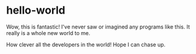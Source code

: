 # hello-world

Wow, this is fantastic!
I've never saw or imagined any programs like this.
It really is a whole new world to me.

How clever all the developers in the world!
Hope I can chase up.
